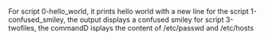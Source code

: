 For script 0-hello_world, it prints hello world with a new line
for the script 1-confused_smiley, the output displays a confused smiley
for script 3-twofiles, the commandD isplays the content of /etc/passwd and /etc/hosts
